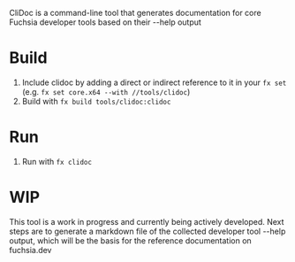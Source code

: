 CliDoc is a command-line tool that generates documentation for core Fuchsia developer tools based on their --help output

# Build
1. Include clidoc by adding a direct or indirect reference to it in your `fx set` (e.g. `fx set core.x64 --with //tools/clidoc`)
1. Build with `fx build tools/clidoc:clidoc`

# Run
1. Run with `fx clidoc`

# WIP
This tool is a work in progress and currently being actively developed. Next steps are to generate a markdown file of the collected developer tool --help output, which will be the basis for the reference documentation on fuchsia.dev
